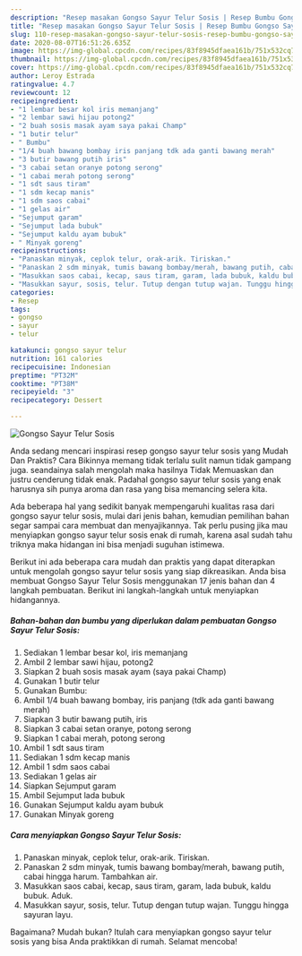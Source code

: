 ```yaml
---
description: "Resep masakan Gongso Sayur Telur Sosis | Resep Bumbu Gongso Sayur Telur Sosis Yang Lezat"
title: "Resep masakan Gongso Sayur Telur Sosis | Resep Bumbu Gongso Sayur Telur Sosis Yang Lezat"
slug: 110-resep-masakan-gongso-sayur-telur-sosis-resep-bumbu-gongso-sayur-telur-sosis-yang-lezat
date: 2020-08-07T16:51:26.635Z
image: https://img-global.cpcdn.com/recipes/83f8945dfaea161b/751x532cq70/gongso-sayur-telur-sosis-foto-resep-utama.jpg
thumbnail: https://img-global.cpcdn.com/recipes/83f8945dfaea161b/751x532cq70/gongso-sayur-telur-sosis-foto-resep-utama.jpg
cover: https://img-global.cpcdn.com/recipes/83f8945dfaea161b/751x532cq70/gongso-sayur-telur-sosis-foto-resep-utama.jpg
author: Leroy Estrada
ratingvalue: 4.7
reviewcount: 12
recipeingredient:
- "1 lembar besar kol iris memanjang"
- "2 lembar sawi hijau potong2"
- "2 buah sosis masak ayam saya pakai Champ"
- "1 butir telur"
- " Bumbu"
- "1/4 buah bawang bombay iris panjang tdk ada ganti bawang merah"
- "3 butir bawang putih iris"
- "3 cabai setan oranye potong serong"
- "1 cabai merah potong serong"
- "1 sdt saus tiram"
- "1 sdm kecap manis"
- "1 sdm saos cabai"
- "1 gelas air"
- "Sejumput garam"
- "Sejumput lada bubuk"
- "Sejumput kaldu ayam bubuk"
- " Minyak goreng"
recipeinstructions:
- "Panaskan minyak, ceplok telur, orak-arik. Tiriskan."
- "Panaskan 2 sdm minyak, tumis bawang bombay/merah, bawang putih, cabai hingga harum. Tambahkan air."
- "Masukkan saos cabai, kecap, saus tiram, garam, lada bubuk, kaldu bubuk. Aduk."
- "Masukkan sayur, sosis, telur. Tutup dengan tutup wajan. Tunggu hingga sayuran layu."
categories:
- Resep
tags:
- gongso
- sayur
- telur

katakunci: gongso sayur telur 
nutrition: 161 calories
recipecuisine: Indonesian
preptime: "PT32M"
cooktime: "PT38M"
recipeyield: "3"
recipecategory: Dessert

---
```



![Gongso Sayur Telur Sosis](https://img-global.cpcdn.com/recipes/83f8945dfaea161b/751x532cq70/gongso-sayur-telur-sosis-foto-resep-utama.jpg)

Anda sedang mencari inspirasi resep gongso sayur telur sosis yang Mudah Dan Praktis? Cara Bikinnya memang tidak terlalu sulit namun tidak gampang juga. seandainya salah mengolah maka hasilnya Tidak Memuaskan dan justru cenderung tidak enak. Padahal gongso sayur telur sosis yang enak harusnya sih punya aroma dan rasa yang bisa memancing selera kita.



Ada beberapa hal yang sedikit banyak mempengaruhi kualitas rasa dari gongso sayur telur sosis, mulai dari jenis bahan, kemudian pemilihan bahan segar sampai cara membuat dan menyajikannya. Tak perlu pusing jika mau menyiapkan gongso sayur telur sosis enak di rumah, karena asal sudah tahu triknya maka hidangan ini bisa menjadi suguhan istimewa.


Berikut ini ada beberapa cara mudah dan praktis yang dapat diterapkan untuk mengolah gongso sayur telur sosis yang siap dikreasikan. Anda bisa membuat Gongso Sayur Telur Sosis menggunakan 17 jenis bahan dan 4 langkah pembuatan. Berikut ini langkah-langkah untuk menyiapkan hidangannya.

<!--inarticleads1-->

##### Bahan-bahan dan bumbu yang diperlukan dalam pembuatan Gongso Sayur Telur Sosis:

1. Sediakan 1 lembar besar kol, iris memanjang
1. Ambil 2 lembar sawi hijau, potong2
1. Siapkan 2 buah sosis masak ayam (saya pakai Champ)
1. Gunakan 1 butir telur
1. Gunakan  Bumbu:
1. Ambil 1/4 buah bawang bombay, iris panjang (tdk ada ganti bawang merah)
1. Siapkan 3 butir bawang putih, iris
1. Siapkan 3 cabai setan oranye, potong serong
1. Siapkan 1 cabai merah, potong serong
1. Ambil 1 sdt saus tiram
1. Sediakan 1 sdm kecap manis
1. Ambil 1 sdm saos cabai
1. Sediakan 1 gelas air
1. Siapkan Sejumput garam
1. Ambil Sejumput lada bubuk
1. Gunakan Sejumput kaldu ayam bubuk
1. Gunakan  Minyak goreng




<!--inarticleads2-->

##### Cara menyiapkan Gongso Sayur Telur Sosis:

1. Panaskan minyak, ceplok telur, orak-arik. Tiriskan.
1. Panaskan 2 sdm minyak, tumis bawang bombay/merah, bawang putih, cabai hingga harum. Tambahkan air.
1. Masukkan saos cabai, kecap, saus tiram, garam, lada bubuk, kaldu bubuk. Aduk.
1. Masukkan sayur, sosis, telur. Tutup dengan tutup wajan. Tunggu hingga sayuran layu.




Bagaimana? Mudah bukan? Itulah cara menyiapkan gongso sayur telur sosis yang bisa Anda praktikkan di rumah. Selamat mencoba!

